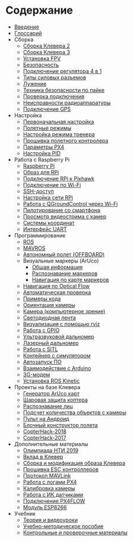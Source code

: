 # Содержание

* [Введение](README.md)
* [Глоссарий](gloss.md)
* Сборка
  * [Сборка Клевера 2](assemble_2.md)
  * [Сборка Клевера 3](assemble_3.md)
  * [Установка FPV](fpv.md)
  * [Безопасность](safety.md)
  * [Подключение регулятора 4 в 1](4in1.md)
  * [Типы силовых разъемов](connectortypes.md)
  * [Лужение](zap.md)
  * [Техника безопасности по пайке](tb.md)
  * [Проверка подключения](test_connection.md)
  * [Неисправности радиоаппаратуры](radioerrors.md)
  * [Подключение GPS](gps.md)
* Настройка
  * [Первоначальная настройка](setup.md)
  * [Полетные режимы](modes.md)
  * [Настройка режима тренера](Trainer_mode.md)
  * [Прошивка полетного контролера](firmware.md)
  * [Параметры PX4](px4_parameters.md)
  * [Настройка PID](calibratePID.md)
* Работа с Raspberry Pi
  * [Raspberry Pi](raspberry.md)
  * [Образ для RPi](microsd_images.md)
  * [Подключение RPi к Pixhawk](connection.md)
  * [Подключение по Wi-Fi](wifi.md)
  * [SSH-доступ](ssh.md)
  * [Настройка сети RPi](network.md)
  * [Работа с QGroundControl через Wi-Fi](gcs_bridge.md)
  * [Пилотирование со смартфона](rc.md)
  * [Просмотр видеострима с камер](web_video_server.md)
  * [Системы координат](frames.md)
  * [Интерфейс UART](uart.md)
* Программирование
  * [ROS](ros.md)
  * [MAVROS](mavros.md)
  * [Автономный полет (OFFBOARD)](simple_offboard.md)
  * Визуальные маркеры (ArUco)
    * [Общая информация](aruco.md)
    * [Распознавание маркеров](aruco_marker.md)
    * [Навигация по карте маркеров](aruco_map.md)
  * [Навигация по Optical Flow](optical_flow.md)
  * [Автоматическая проверка](selfcheck.md)
  * [Примеры кода](snippets.md)
  * [Ориентация камеры](camera_frame.md)
  * [Камера \(компьютерное зрение\)](camera.md)
  * [Светодиодная лента](leds.md)
  * [Визуализация с помощью rviz](rviz.md)
  * [Работа с GPIO](gpio.md)
  * [Ультразвуковой дальномер](sonar.md)
  * [Лазерный дальномер](laser.md)
  * [Работа с SITL](sitl.md)
  * [Контейнер с симулятором](sitl_docker.md)
  * [Автозапуск ПО](autolaunch.md)
  * [Взаимодействие с Arduino](arduino.md)
  * [3G-модем](3g.md)
  * [Установка ROS Kinetic](ros-install.md)
* Проекты на базе Клевера
  * [Генератор ArUco карт](arucogenmap.md)
  * [Шаровая защита коптера](shield.md)
  * [Распознавание лиц](face_recognition.md)
  * [Подсчет количества объектов c камеры](object_counting.md)
  * [Пульт на Андроид](android.md)
  * [Блочный конструктор полета](clever_blocks.md)
  * [CopterHack-2018](copterhack2018.md)
  * [CopterHack-2017](copterhack2017.md)
* Дополнительные материалы
  * [Олимпиада НТИ 2019](nti2019.md)
  * [Вклад в Клевер](contributing.md)
  * [Сборка и модификация образа Клевера](image_building.md)
  * [Прошивка ESC контроллеров](esc_firmware.md)
  * [Протокол MAVLink](mavlink.md)
  * [Работа с логами PX4](flight_logs.md)
  * [Калибровка камеры](calibration.md)
  * [Работа с ИК датчиками](ir_sensors.md)
  * [Подключение PX4FLOW](px4flow.md)
  * [Модуль ESP8266](esp8266_bridge.md)
* Учебник
  * [Теория и видеоуроки](lessons.md)
  * [Учебно-методическое пособие](metod.md)
  * [Контрольные и проверочные материалы](tests.md)
